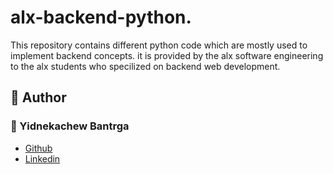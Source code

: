 # alx-backend-python.
This repository contains different python code which are mostly used to implement backend concepts. it is provided by the alx software engineering to the alx students who specilized on backend web development.
## :pencil: **Author**
### :man: Yidnekachew Bantrga
- [Github](https://github.com/Yidne21)
- [Linkedin](https://www.linkedin.com/in/yidnekachew-bantrga-801376234/)
